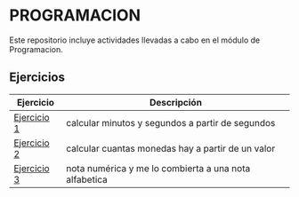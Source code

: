 # **PROGRAMACION**

Este repositorio incluye actividades llevadas a cabo en el módulo de Programacion.

## Ejercicios

| Ejercicio | Descripción |
|-----------|-------------|
| [Ejercicio 1](segundos.java) | calcular minutos y segundos a partir de segundos |
| [Ejercicio 2](Monedas.java) | calcular cuantas monedas hay a partir de un valor |
| [Ejercicio 3](Notas.java) | nota numérica  y me lo combierta a una nota alfabetica |
